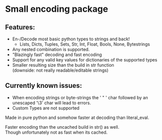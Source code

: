 

# Small encoding package


Features: 
- 
- En-/Decode most basic python types to strings and back!
   - Lists, Dicts, Tuples, Sets, Str, Int, Float, Bools, None, Bytestrings
- Any nested combination is supported.
- "Blazingly fast" decoding and fast encoding
- Support for any valid key values for dictionaries of the supported types
- Smaller resulting size than the build in str function\
  (downside: not really readable/editable strings)


Currently known issues:
- 
- When encoding strings or byte-strings the ' " ' char followed by an unescaped '\3' char will lead to errors.
- Custom Types are not supported


Made in pure python and somehow faster at decoding than literal_eval.


Faster encoding than the uncached build in str() as well. \
Though unfortunately not as fast when its cached.






